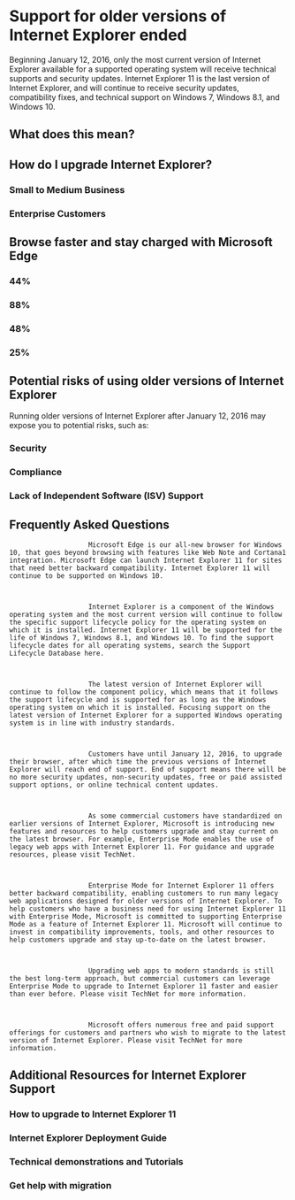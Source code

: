Support for older versions of Internet Explorer ended
=====================================================

Beginning January 12, 2016, only the most current version of Internet Explorer available for a supported operating system will receive technical supports and security updates. Internet Explorer 11 is the last version of Internet Explorer, and will continue to receive security updates, compatibility fixes, and technical support on Windows 7, Windows 8.1, and Windows 10.

What does this mean? 
---------------------

How do I upgrade Internet Explorer?
-----------------------------------

### Small to Medium Business

### Enterprise Customers

Browse faster and stay charged with Microsoft Edge
--------------------------------------------------

### 44%

### 88%

### 48%

### 25%

Potential risks of using older versions of Internet Explorer
------------------------------------------------------------

Running older versions of Internet Explorer after January 12, 2016 may expose you to potential risks, such as:

### Security

### Compliance

### Lack of Independent Software (ISV) Support

Frequently Asked Questions
--------------------------


                        Microsoft Edge is our all-new browser for Windows 10, that goes beyond browsing with features like Web Note and Cortana1 integration. Microsoft Edge can launch Internet Explorer 11 for sites that need better backward compatibility. Internet Explorer 11 will continue to be supported on Windows 10.
                    


                        Internet Explorer is a component of the Windows operating system and the most current version will continue to follow the specific support lifecycle policy for the operating system on which it is installed. Internet Explorer 11 will be supported for the life of Windows 7, Windows 8.1, and Windows 10. To find the support lifecycle dates for all operating systems, search the Support Lifecycle Database here.
                    


                        The latest version of Internet Explorer will continue to follow the component policy, which means that it follows the support lifecycle and is supported for as long as the Windows operating system on which it is installed. Focusing support on the latest version of Internet Explorer for a supported Windows operating system is in line with industry standards.
                    


                        Customers have until January 12, 2016, to upgrade their browser, after which time the previous versions of Internet Explorer will reach end of support. End of support means there will be no more security updates, non-security updates, free or paid assisted support options, or online technical content updates.
                    


                        As some commercial customers have standardized on earlier versions of Internet Explorer, Microsoft is introducing new features and resources to help customers upgrade and stay current on the latest browser. For example, Enterprise Mode enables the use of legacy web apps with Internet Explorer 11. For guidance and upgrade resources, please visit TechNet.
                    


                        Enterprise Mode for Internet Explorer 11 offers better backward compatibility, enabling customers to run many legacy web applications designed for older versions of Internet Explorer. To help customers who have a business need for using Internet Explorer 11 with Enterprise Mode, Microsoft is committed to supporting Enterprise Mode as a feature of Internet Explorer 11. Microsoft will continue to invest in compatibility improvements, tools, and other resources to help customers upgrade and stay up-to-date on the latest browser.
                    


                        Upgrading web apps to modern standards is still the best long-term approach, but commercial customers can leverage Enterprise Mode to upgrade to Internet Explorer 11 faster and easier than ever before. Please visit TechNet for more information.
                    


                        Microsoft offers numerous free and paid support offerings for customers and partners who wish to migrate to the latest version of Internet Explorer. Please visit TechNet for more information.
                    

Additional Resources for Internet Explorer Support
--------------------------------------------------

### How to upgrade to Internet Explorer 11 

### Internet Explorer Deployment Guide

### Technical demonstrations and Tutorials

### Get help with migration